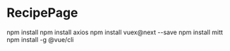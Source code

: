 # RecipePage

npm install
npm install axios
npm install vuex@next --save
npm install mitt
npm install -g @vue/cli